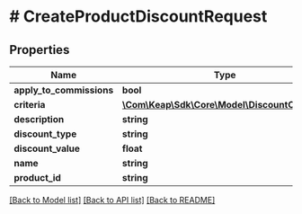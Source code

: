 # # CreateProductDiscountRequest

## Properties

Name | Type | Description | Notes
------------ | ------------- | ------------- | -------------
**apply_to_commissions** | **bool** |  | [optional]
**criteria** | [**\Com\Keap\Sdk\Core\Model\DiscountCriteria[]**](DiscountCriteria.md) |  | [optional]
**description** | **string** |  | [optional]
**discount_type** | **string** |  |
**discount_value** | **float** |  |
**name** | **string** |  | [optional]
**product_id** | **string** |  |

[[Back to Model list]](../../README.md#models) [[Back to API list]](../../README.md#endpoints) [[Back to README]](../../README.md)
